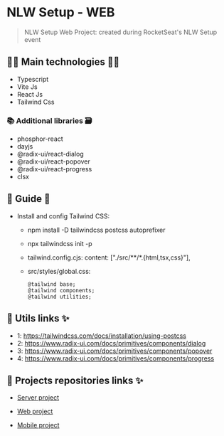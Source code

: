 # NLW Setup - WEB

> NLW Setup Web Project: created during RocketSeat's NLW Setup event

## 👨‍💻 Main technologies 👩‍💻

- Typescript
- Vite Js
- React Js
- Tailwind Css

### 📚 Additional libraries 🗃️

- phosphor-react
- dayjs
- @radix-ui/react-dialog
- @radix-ui/react-popover
- @radix-ui/react-progress
- clsx

## 📃 Guide 📖

- Install and config Tailwind CSS:

  - npm install -D tailwindcss postcss autoprefixer
  - npx tailwindcss init -p
  - tailwind.config.cjs: content: ["./src/**/*.{html,tsx,css}"],
  - src/styles/global.css:

        @tailwind base;
        @tailwind components;
        @tailwind utilities;

## 🔗 Utils links ✨

- 1: https://tailwindcss.com/docs/installation/using-postcss
- 2: https://www.radix-ui.com/docs/primitives/components/dialog
- 3: https://www.radix-ui.com/docs/primitives/components/popover
- 4: https://www.radix-ui.com/docs/primitives/components/progress

## 🔗 Projects repositories links ✨

- [Server project](server)

- [Web project](web)

- [Mobile project](mobile)
